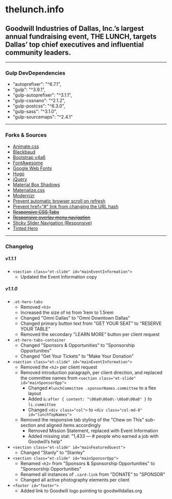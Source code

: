 # thelunch.info
## Goodwill Industries of Dallas, Inc.’s largest annual fundraising event, THE LUNCH, targets Dallas’ top chief executives and influential community leaders.

---

### Gulp DevDependencies
- "autoprefixer": "^6.7.1",
- "gulp": "^3.9.1",
- "gulp-autoprefixer": "^3.1.1",
- "gulp-cssnano": "^2.1.2",
- "gulp-postcss": "^6.3.0",
- "gulp-sass": "^3.1.0",
- "gulp-sourcemaps": "^2.4.1"

---

### Forks & Sources
- [Animate.css](https://github.com/daneden/animate.css)
- [Blackbaud](https://www.blackbaud.com/)
- [Bootstrap v4a6](https://v4-alpha.getbootstrap.com/)
- [FontAwesome](fontawesome.io)
- [Google Web Fonts](https://fonts.google.com/)
- [Hugo](gohugo.io)
- [jQuery](jquery.com)
- [Material Box Shadows](https://codepen.io/sdthornton/pen/wBZdXq)
- [Materialize.css](materializecss.com)
- [Modernizr](https://modernizr.com/)
- [Prevent automatic browser scroll on refresh](http://stackoverflow.com/questions/7035331/prevent-automatic-browser-scroll-on-refresh/18633915#18633915)
- [Prevent href=“#” link from changing the URL hash](http://stackoverflow.com/questions/20215248/prevent-href-link-from-changing-the-url-hash)
- ~~[Responsive CSS Tabs](http://codepen.io/oknoblich/pen/tfjFl)~~
- ~~[Responsive overlay menu navigation](http://codepen.io/riogrande/pen/gbXxdx)~~
- [Sticky Slider Navigation (Responsive)](http://codepen.io/ettrics/pen/WRbGRN)
- [Tinted Hero](http://codepen.io/luishj/pen/Exfyh)

---

### Changelog
##### v1.1.1
- `<section class="et-slide" id="mainEventInformation">`
  - Updated the Event Information copy

##### v1.1.0
- `.et-hero-tabs`
  - Removed `<h3>`
  - Increased the size of `h6` from 1rem to 1.5rem
  - Changed "Omni Dallas" to "Omni Downtown Dallas"
  - Changed primary button text from "GET YOUR SEAT" to "RESERVE YOUR TABLE"
  - Removed the secondary "LEARN MORE" button per client request
- `.et-hero-tabs-container`
  - Changed "Sponsors & Opportunities" to "Sponsorship Opportunities"
  - Changed "Get Your Tickets" to "Make Your Donation"
- `<section class="et-slide" id="mainEventInformation">`
  - Removed the `<h2>` per client request
  - Removed introduction paragraph, per client direction, and replaced the committee names from `<section class="et-slide" id="mainSponsorOpp">`
    - Changed `#lunchCommittee .sponsorNames.committee` to a flex layout
    - Added `&:after { content: "\00a0\00a0\·\00a0\00a0" }` to `li.committee`
    - Changed `<div class="col">` to `<div class="col-md-8" id="lunchTopNames">`
  - Removed the responsive tab styling of the "Chew on This" sub-section and aligned items accordingly
    - Removed Mission Statement, replaced with Event Information
    - Added missing stat: "1,433 — # people who earned a job with Goodwill’s help"
- `<section class="et-slide" id="mainFeaturedGuest">`
  - Changed "Stanly" to "Stanley"
- `<section class="et-slide" id="mainSponsorOpp">`
  - Renamed `<h2>` from "Sponsors & Sponsorship Opportunities" to "Sponsorship Opportunities"
  - Renamed all instances of `.card-link` from "DONATE" to "SPONSOR"
  - Changed all active photography elements per client
- `<footer id="footer">`
  - Added link to Goodwill logo pointing to goodwilldallas.org

